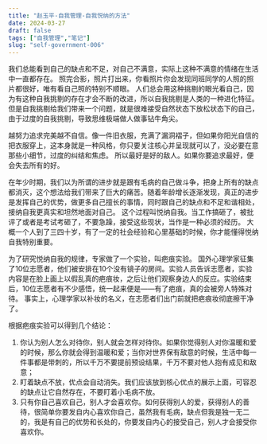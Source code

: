 ```yaml
---
title: "赵玉平-自我管理-自我悦纳的方法"
date: 2024-03-27
draft: false
tags: ["自我管理","笔记"]
slug: "self-government-006"
---
```


我们总能看到自己的缺点和不足，对自己不满意，实际上这种不满意的情绪在生活中一直都存在。
照完合影，照片打出来，你看照片你会发现同班同学的人照的照片都很好，唯有看自己照的特别不顺眼。
人们总会用这种挑剔的眼光看自己，因为有这种自我挑剔的存在才会不断的改进，所以自我挑剔是人类的一种进化特征。但是自我挑剔给我们带来一个问题，就是很难接受自然状态下放松状态下的自己，由于过度的自我挑剔，导致思维极端做人做事钻牛角尖。

越努力追求完美越不自信。像一件旧衣服，充满了漏洞褶子，但如果你阳光自信的把衣服穿上，这本身就是一种风格，你只要关注核心并呈现就可以了，没必要在意那些小细节，过度的纠结和焦虑。
所以最好是好的敌人。如果你要追求最好，便会失去所有的好。

在年少时期，我们以为所谓的进步就是跟有毛病的自己做斗争，把身上所有的缺点都消灭，这个想法给我们带来了巨大的痛苦。随着年龄增长逐渐发现，真正的进步是发挥自己的优势，做更多自己擅长的事情，同时跟自己的缺点和不足和谐相处，接纳自我更真实和坦然地面对自己。
这个过程叫悦纳自我。当工作搞砸了，被批评了或者是考试考砸了，不要急躁，接受这些现状，当作是一种必须的经历。 大概一个人到了三四十岁，有了一定的社会经验和心里基础的时候，你才能懂得悦纳自我特别重要。

为了研究悦纳自我的规律，专家做了一个实验，叫疤痕实验。
国外心理学家征集了10位志愿者，他们被安排在10个没有镜子的房间。实验人员告诉志愿者，实验内容是在脸上画上以假乱真的疤痕妆，之后让他们观察身边人的反应。实验结束后，10位志愿者有不少感悟，统一起来便是——有了疤痕，真的会被旁人特殊对待。
️事实上，心理学家以补妆的名义，在志愿者们出门前就把疤痕妆彻底擦干净了。

根据疤痕实验可以得到几个结论：
1. 你认为别人怎么对待你，别人就会怎样对待你。如果你觉得别人对你温暖和爱的时候，那么你就会得到温暖和爱；当你对世界保有敌意的时候，生活中每一件事都是带刺的，所以千万不要提前预设结果，千万不要对他人抱有成见和敌意；
2. 盯着缺点不放，优点会自动消失。我们应该放到核心优点的展示上面，可容忍的缺点让它自然存在，不要盯着小毛病不放。
3. 只有你自己喜欢自己，别人才会喜欢你。如何获得别人的爱，获得别人的善待，很简单你要发自内心喜欢你自己，虽然我有毛病，缺点但我是独一无二的，我是有自己的优势和长处的，你要发自内心的接受自己，别人才会接受你喜欢你。






